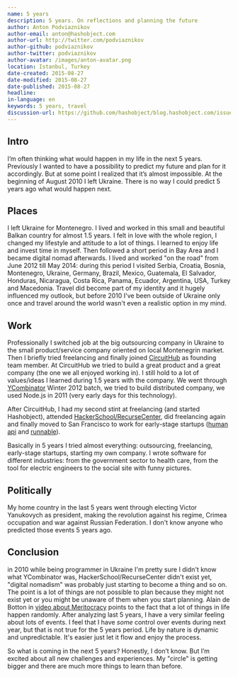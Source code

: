 ```yaml
---
name: 5 years
description: 5 years. On reflections and planning the future
author: Anton Podviaznikov
author-email: anton@hashobject.com
author-url: http://twitter.com/podviaznikov
author-github: podviaznikov
author-twitter: podviaznikov
author-avatar: /images/anton-avatar.png
location: Istanbul, Turkey
date-created: 2015-08-27
date-modified: 2015-08-27
date-published: 2015-08-27
headline:
in-language: en
keywords: 5 years, travel
discussion-url: https://github.com/hashobject/blog.hashobject.com/issues/23
---
```

## Intro

I’m often thinking what would happen in my life in the next 5 years.
Previously I wanted to have a possibility to predict my future and plan for it accordingly. But at some point I realized that it’s almost impossible.
At the beginning of August 2010 I left Ukraine. There is no way I could predict 5 years ago what would happen next.


## Places

I left Ukraine for Montenegro. I lived and worked in this small and beautiful Balkan country for almost 1.5 years. I felt in love with the whole region, I changed my lifestyle and attitude to a lot of things. I learned to enjoy life and invest time in myself.
Then followed a short period in Bay Area and I became digital nomad afterwards.
I lived and worked "on the road" from June 2012 till May 2014: during this period I visited Serbia, Croatia, Bosnia, Montenegro, Ukraine, Germany, Brazil, Mexico, Guatemala, El Salvador, Honduras, Nicaragua, Costa Rica, Panama, Ecuador, Argentina, USA, Turkey and Macedonia. Travel did become part of my identity and it hugely influenced my outlook, but before 2010 I've been outside of Ukraine only once and travel around the world wasn't even a realistic option in my mind.


## Work

Professionally I switched job at the big outsourcing company in Ukraine to the small product/service company oriented on local Montenegrin market.
Then I briefly tried freelancing and finally joined [CircuitHub](https://circuithub.com/) as founding team member.
At CircuitHub we tried to build a great product and a great company (the one we all enjoyed working in). I still hold to a lot of values/ideas I learned during 1.5 years with the company. We went through [YCombinator](http://www.ycombinator.com/) Winter 2012 batch, we tried to build distributed company, we used Node.js in 2011 (very early days for this technology).

After CircuitHub, I had my second stint at freelancing (and started Hashobject), attended [HackerSchool/RecurseCenter](https://www.recurse.com), did freelancing again and finally moved to San Francisco to work for early-stage startups ([human api](http://humanapi.co) and [runnable](https://runnable.com)).

Basically in 5 years I tried almost everything: outsourcing, freelancing, early-stage startups, starting my own company. I wrote software for different industries: from the government sector to health care, from the tool for electric engineers to the social site with funny pictures.


## Politically

My home country in the last 5 years went through electing Victor Yanukovych as president, making the revolution against his regime,
Crimea occupation and war against Russian Federation. I don't know anyone who predicted those events 5 years ago.

## Conclusion

in 2010 while being programmer in Ukraine I'm pretty sure I didn't know what YCombinator was,
HackerSchool/RecurseCenter didn't exist yet, "digital nomadism" was probably just starting to become
a thing and so on. The point is a lot of things are not possible to plan because they might not exist yet or you might be unaware of them when you start planning. Alain de Botton in [video about Meritocracy](https://www.youtube.com/watch?v=bTDGdKaMDhQ) points to the fact that a lot of things in life happen randomly.
After analyzing last 5 years, I have a very similar feeling about lots of events. I feel that I have *some* control over events during next year, but that is not true for the 5 years period. Life by nature is dynamic and unpredictable. It's easier just let it flow and enjoy the process.

So what is coming in the next 5 years? Honestly, I don’t know. But I’m excited about all new challenges and experiences. My "circle" is getting bigger and there are much more things to learn than before.

